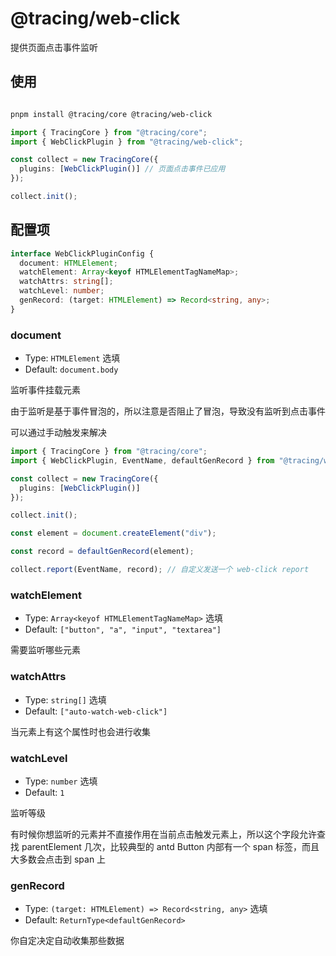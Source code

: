 # @tracing/web-click

提供页面点击事件监听

## 使用

```sh

pnpm install @tracing/core @tracing/web-click

```

```ts
import { TracingCore } from "@tracing/core";
import { WebClickPlugin } from "@tracing/web-click";

const collect = new TracingCore({
  plugins: [WebClickPlugin()] // 页面点击事件已应用
});

collect.init();
```

## 配置项

```ts
interface WebClickPluginConfig {
  document: HTMLElement;
  watchElement: Array<keyof HTMLElementTagNameMap>;
  watchAttrs: string[];
  watchLevel: number;
  genRecord: (target: HTMLElement) => Record<string, any>;
}
```

### document

- Type: `HTMLElement` 选填
- Default: `document.body`

监听事件挂载元素

由于监听是基于事件冒泡的，所以注意是否阻止了冒泡，导致没有监听到点击事件

可以通过手动触发来解决

```ts
import { TracingCore } from "@tracing/core";
import { WebClickPlugin, EventName, defaultGenRecord } from "@tracing/web-click";

const collect = new TracingCore({
  plugins: [WebClickPlugin()]
});

collect.init();

const element = document.createElement("div");

const record = defaultGenRecord(element);

collect.report(EventName, record); // 自定义发送一个 web-click report
```

### watchElement

- Type: `Array<keyof HTMLElementTagNameMap>` 选填
- Default: `["button", "a", "input", "textarea"]`

需要监听哪些元素

### watchAttrs

- Type: `string[]` 选填
- Default: `["auto-watch-web-click"]`

当元素上有这个属性时也会进行收集

### watchLevel

- Type: `number` 选填
- Default: `1`

监听等级

有时候你想监听的元素并不直接作用在当前点击触发元素上，所以这个字段允许查找 parentElement 几次，比较典型的 antd Button 内部有一个 span 标签，而且大多数会点击到 span 上

### genRecord

- Type: `(target: HTMLElement) => Record<string, any>` 选填
- Default: `ReturnType<defaultGenRecord>`

你自定决定自动收集那些数据
